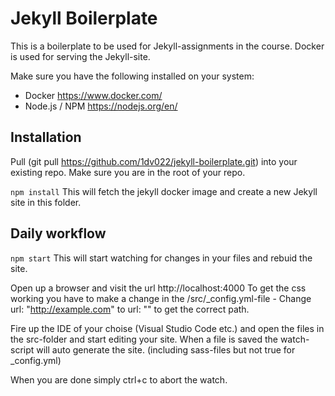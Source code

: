 # Jekyll Boilerplate

This is a boilerplate to be used for Jekyll-assignments in the course. Docker is used for serving the Jekyll-site.

Make sure you have the following installed on your system:

- Docker https://www.docker.com/
- Node.js / NPM https://nodejs.org/en/

## Installation
Pull (git pull https://github.com/1dv022/jekyll-boilerplate.git) into your existing repo. Make sure you are in the root of your repo.

```npm install```
This will fetch the jekyll docker image and create a new Jekyll site in this folder.

## Daily workflow

```npm start```
This will start watching for changes in your files and rebuid the site. 

Open up a browser and visit the url http://localhost:4000 To get the css working you have to make a change in the /src/_config.yml-file - Change url: "http://example.com" to url: "" to get the correct path.

Fire up the IDE of your choise (Visual Studio Code etc.) and open the files in the src-folder and start editing your site. When a file is saved the watch-script will auto generate the site. (including sass-files but not true for _config.yml)

When you are done simply ctrl+c to abort the watch.